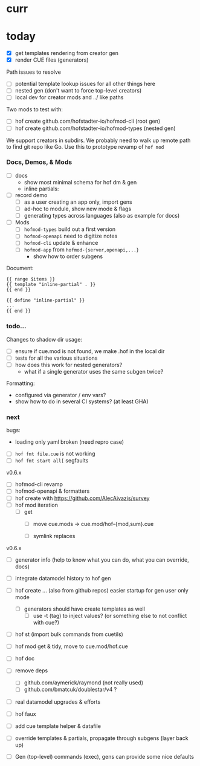 # curr


# today

- [x] get templates rendering from creator gen
- [x] render CUE files (generators)

Path issues to resolve

- [ ] potential template lookup issues for all other things here
- [ ] nested gen (don't want to force top-level creators)
- [ ] local dev for creator mods and ../ like paths

Two mods to test with:

- [ ] hof create github.com/hofstadter-io/hofmod-cli   (root gen)
- [ ] hof create github.com/hofstadter-io/hofmod-types (nested gen)

We support creators in subdirs.
We probably need to walk up remote path to find git repo like Go.
Use this to prototype revamp of `hof mod`




### Docs, Demos, & Mods

- [ ] docs
	- show most minimal schema for hof dm & gen
	- inline partials:
- [ ] record demo
	- [ ] as a user creating an app only, import gens
  - [ ] ad-hoc to module, show new mode & flags
  - [ ] generating types across languages (also as example for docs)
- [ ] Mods
	- [ ] `hofmod-types` build out a first version
  - [ ] `hofmod-openapi` need to digitize notes
  - [ ] `hofmod-cli` update & enhance
  - [ ] `hofmod-app` from `hofmod-{server,openapi,...}`
	  - show how to order subgens

Document:

```
{{ range $items }}
{{ template "inline-partial" . }}
{{ end }}

{{ define "inline-partial" }}
...
{{ end }}
```

### todo...


Changes to shadow dir usage:

- [ ] ensure if cue.mod is not found, we make .hof in the local dir
- [ ] tests for all the various situations
- [ ] how does this work for nested generators?
  - what if a single generator uses the same subgen twice?


Formatting:

- configured via generator / env vars?
- show how to do in several CI systems? (at least GHA)




### next

bugs:

- loading only yaml broken (need repro case)
- [ ] `hof fmt file.cue` is not working
- [ ] `hof fmt start all[` segfaults

v0.6.x

- [ ] hofmod-cli revamp
- [ ] hofmod-openapi & formatters
- [ ] hof create with https://github.com/AlecAivazis/survey
- [ ] hof mod iteration
  - [ ] get
	- [ ] move cue.mods -> cue.mod/hof-{mod,sum}.cue
	- [ ] symlink replaces


v0.6.x



- [ ] generator info (help to know what you can do, what you can override, docs)
- [ ] integrate datamodel history to hof gen
- [ ] hof create ... (also from github repos) easier startup for gen user only mode
  - [ ] generators should have create templates as well
	- [ ] use -t (tag) to inject values? (or something else to not conflict with cue?)
- [ ] hof st (import bulk commands from cuetils)
- [ ] hof mod get & tidy, move to cue.mod/hof.cue
- [ ] hof doc
- [ ] remove deps
	- [ ] github.com/aymerick/raymond (not really used)
	- [ ] github.com/bmatcuk/doublestar/v4 ?

- [ ] real datamodel upgrades & efforts
- [ ] hof faux
- [ ] add cue template helper & datafile
- [ ] override templates & partials, propagate through subgens (layer back up)
- [ ] Gen (top-level) commands (exec), gens can provide some nice defaults

